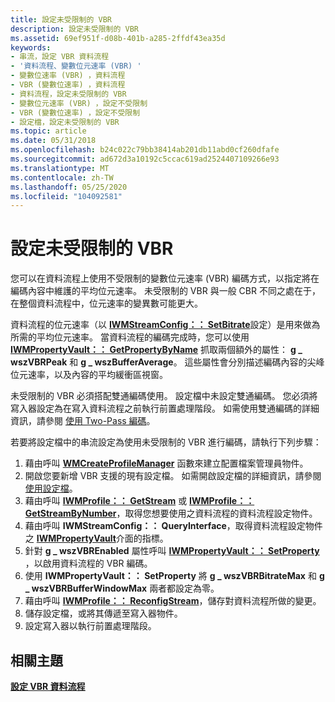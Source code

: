 ```yaml
---
title: 設定未受限制的 VBR
description: 設定未受限制的 VBR
ms.assetid: 69ef951f-d08b-401b-a285-2ffdf43ea35d
keywords:
- 串流，設定 VBR 資料流程
- '資料流程、變數位元速率 (VBR) '
- 變數位速率 (VBR) ，資料流程
- VBR (變數位速率) ，資料流程
- 資料流程，設定未受限制的 VBR
- 變數位元速率 (VBR) ，設定不受限制
- VBR (變數位速率) ，設定不受限制
- 設定檔，設定未受限制的 VBR
ms.topic: article
ms.date: 05/31/2018
ms.openlocfilehash: b24c022c79bb38414ab201db11abd0cf260dfafe
ms.sourcegitcommit: ad672d3a10192c5ccac619ad2524407109266e93
ms.translationtype: MT
ms.contentlocale: zh-TW
ms.lasthandoff: 05/25/2020
ms.locfileid: "104092581"
---
```

# <a name="to-configure-unconstrained-vbr"></a>設定未受限制的 VBR

您可以在資料流程上使用不受限制的變數位元速率 (VBR) 編碼方式，以指定將在編碼內容中維護的平均位元速率。 未受限制的 VBR 與一般 CBR 不同之處在于，在整個資料流程中，位元速率的變異數可能更大。

資料流程的位元速率（以 [**IWMStreamConfig：： SetBitrate**](/previous-versions/windows/desktop/api/Wmsdkidl/nf-wmsdkidl-iwmstreamconfig-setbitrate)設定）是用來做為所需的平均位元速率。 當資料流程的編碼完成時，您可以使用 [**IWMPropertyVault：： GetPropertyByName**](/previous-versions/windows/desktop/api/Wmsdkidl/nf-wmsdkidl-iwmpropertyvault-getpropertybyname) 抓取兩個額外的屬性： **g \_ wszVBRPeak** 和 **g \_ wszBufferAverage**。 這些屬性會分別描述編碼內容的尖峰位元速率，以及內容的平均緩衝區視窗。

未受限制的 VBR 必須搭配雙通編碼使用。 設定檔中未設定雙通編碼。 您必須將寫入器設定為在寫入資料流程之前執行前置處理階段。 如需使用雙通編碼的詳細資訊，請參閱 [使用 Two-Pass 編碼](using-two-pass-encoding.md)。

若要將設定檔中的串流設定為使用未受限制的 VBR 進行編碼，請執行下列步驟：

1.  藉由呼叫 [**WMCreateProfileManager**](/previous-versions/windows/desktop/api/Wmsdkidl/nf-wmsdkidl-wmcreateprofilemanager) 函數來建立配置檔案管理員物件。
2.  開啟您要新增 VBR 支援的現有設定檔。 如需開啟設定檔的詳細資訊，請參閱 [使用設定檔](working-with-profiles.md)。
3.  藉由呼叫 [**IWMProfile：： GetStream**](/previous-versions/windows/desktop/api/Wmsdkidl/nf-wmsdkidl-iwmprofile-getstream) 或 [**IWMProfile：： GetStreamByNumber**](/previous-versions/windows/desktop/api/wmsdkidl/nf-wmsdkidl-iwmprofile-getstreambynumber)，取得您想要使用之資料流程的資料流程設定物件。
4.  藉由呼叫 **IWMStreamConfig：： QueryInterface**，取得資料流程設定物件之 [**IWMPropertyVault**](/previous-versions/windows/desktop/api/wmsdkidl/nn-wmsdkidl-iwmpropertyvault)介面的指標。
5.  針對 **g \_ wszVBREnabled** 屬性呼叫 [**IWMPropertyVault：： SetProperty**](/previous-versions/windows/desktop/api/Wmsdkidl/nf-wmsdkidl-iwmpropertyvault-setproperty) ，以啟用資料流程的 VBR 編碼。
6.  使用 **IWMPropertyVault：： SetProperty** 將 **g \_ wszVBRBitrateMax** 和 **g \_ wszVBRBufferWindowMax** 兩者都設定為零。
7.  藉由呼叫 [**IWMProfile：： ReconfigStream**](/previous-versions/windows/desktop/api/Wmsdkidl/nf-wmsdkidl-iwmprofile-reconfigstream)，儲存對資料流程所做的變更。
8.  儲存設定檔，或將其傳遞至寫入器物件。
9.  設定寫入器以執行前置處理階段。

## <a name="related-topics"></a>相關主題

<dl> <dt>

[**設定 VBR 資料流程**](configuring-vbr-streams.md)
</dt> </dl>

 

 




